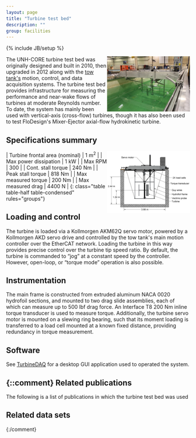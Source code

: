 ```yaml
---
layout: page
title: "Turbine test bed"
description: ""
group: facilities
---
```

{% include JB/setup %}

<img style="float:right" src="/assets/images/turbine_test_bed.jpg" width="45%" padding="20px">

The UNH-CORE turbine test bed was originally designed and built in 2010, then upgraded in 2012 along
with the [tow tank's](tow-tank.html) motion, control, and data acquisition systems. The turbine test bed provides
infrastructure for measuring the performance and near-wake flows of turbines at moderate Reynolds number.
To date, the system has mainly been used with vertical-axis
(cross-flow) turbines, though it has also been used to test FloDesign's Mixer-Ejector axial-flow hydrokinetic
turbine.

Specifications summary
----------------------

<img style="float:right" src="/assets/images/test_bed_cross_section.png" width="45%">

| Turbine frontal area (nominal) | 1 m<sup>2</sup> |
| Max power dissipation          | 1 kW |
| Max RPM                        | 300 |
| Cont. stall torque             | 240 Nm |
| Peak stall torque              | 818 Nm |
| Max measured torque            | 200 Nm |
| Max measured drag              | 4400 N |
{: class="table table-half table-condensed" rules="groups"}

Loading and control
-------------------
The turbine is loaded via a Kollmorgen AKM62Q servo motor, powered by a Kollmorgen AKD servo drive and 
controlled by the tow tank's main motion controller over the EtherCAT network. Loading the turbine in 
this way provides precise control over the turbine tip speed ratio. By default, the turbine is commanded 
to “jog” at a constant speed by the controller. However, open-loop, or “torque mode” operation is also possible.

Instrumentation
---------------
The main frame is constructed from extruded aluminum NACA 0020 hydrofoil sections, and 
mounted to two drag slide assemblies, each of which can measure up to 500 lbf drag force. 
An Interface T8 200 Nm inline torque transducer is used to measure torque. Additionally, the turbine servo 
motor is mounted on a slewing ring bearing, such that its moment loading is transferred to a load cell mounted 
at a known fixed distance, providing redundancy in torque measurement.

Software
--------
See <a href="https://github.com/petebachant/TurbineDAQ" target="_blank">TurbineDAQ</a> for a desktop GUI 
application used to operated the system.

{::comment}
Related publications
--------------------
The following is a list of publications in which the turbine test bed was used

Related data sets
-----------------

{:/comment}

